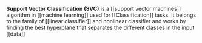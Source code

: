 **Support Vector Classification (SVC)** is a [[support vector machines]] algorithm in [[machine learning]] used for [[Classification]] tasks. It belongs to the family of [[linear classifier]] and nonlinear classifier and works by finding the best hyperplane that separates the different classes in the input [[data]]

